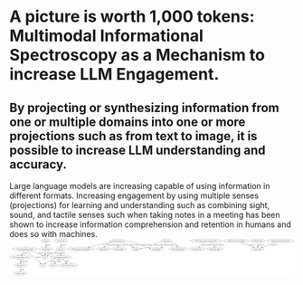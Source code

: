 # A picture is worth 1,000 tokens: Multimodal Informational Spectroscopy as a Mechanism to increase LLM Engagement.
## By projecting or synthesizing information from one or multiple domains into one or more projections such as from text to image, it is possible to increase LLM understanding and accuracy.
Large language models are increasing capable of using information in different formats. Increasing engagement by using multiple senses (projections) for learning and understanding such as combining sight, sound, and tactile senses such when taking notes in a meeting has been shown to increase information comprehension and retention in humans and does so with machines.
![solar example](img/qwen2.5:72b_solar_m.txt.png)